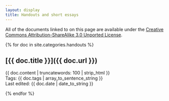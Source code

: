 ```yaml
---
layout: display
title: Handouts and short essays
---
```

All of the documents linked to on this page are available under the 
<a rel="license" href="http://creativecommons.org/licenses/by-sa/3.0/">
  Creative Commons Attribution-ShareAlike 3.0 Unported License</a>.

{% for doc in site.categories.handouts %}

[{{ doc.title }}]({{ doc.url }})
--------------------------------
{{ doc.content | truncatewords: 100 | strip_html }}  
Tags: {{ doc.tags | array_to_sentence_string }}  
Last edited: {{ doc.date | date_to_string }}

{% endfor %}

		
	
	
